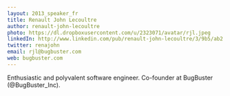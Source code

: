 ```yaml
---
layout: 2013_speaker_fr
title: Renault John Lecoultre
author: renault-john-lecoultre
photo: https://dl.dropboxusercontent.com/u/2323071/avatar/rjl.jpeg
linkedIn: http://www.linkedin.com/pub/renault-john-lecoultre/3/9b5/ab2
twitter: renajohn
email: rjl@bugbuster.com
web: bugbuster.com
---
```


Enthusiastic and polyvalent software engineer. Co-founder at BugBuster (@BugBuster_Inc).
